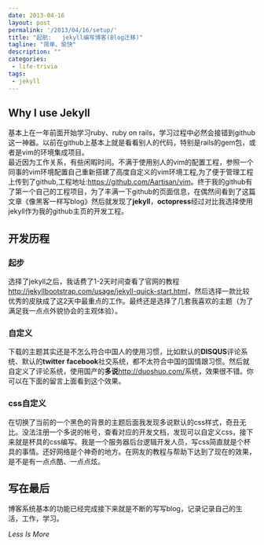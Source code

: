 ```yaml
---
date: 2013-04-16
layout: post
permalink: '/2013/04/16/setup/'
title: "起航:   jekyll编写博客(Blog迁移)"
tagline: "简单、愉快"
description: ""
categories:
 - life-trivia
tags:
 - jekyll
---
```


## Why I use Jekyll
基本上在一年前面开始学习ruby、ruby on rails，学习过程中必然会接错到github这一神器。以前在github上基本上就是看看别人的代码，特别是rails的gem包，或者是vim的环境集成项目。  
最近因为工作关系，有些闲暇时间。不满于使用别人的vim的配置工程，参照一个同事的vim环境配置自己重新搭建了高度自定义的vim环境工程,为了便于管理工程上传到了github,工程地址:<https://github.com/Aartisan/vim>。终于我的github有了第一个自己的工程项目，为了丰满一下github的页面信息，在偶然间看到了这篇文章《像黑客一样写blog》然后就发现了**jekyll**，**octopress**经过对比我选择使用jekyll作为我的github主页的开发工程。
## 开发历程
### 起步
选择了jekyll之后，我话费了1-2天时间查看了官网的教程<http://jekyllbootstrap.com/usage/jekyll-quick-start.html>，然后选择一款比较优秀的皮肤成了这2天中最重点的工作。最终还是选择了几套我喜欢的主题（为了满足我一点点外貌协会的主观体验）。
### 自定义
下载的主题其实还是不怎么符合中国人的使用习惯，比如默认的**DISQUS**评论系统、默认的**twitter** **facebook**社交系统，都不太符合中国的国情跟习惯。然后就自定义了评论系统，使用国产的**多说**<http://duoshuo.com/>系统，效果很不错。你可以在下面的留言上面看到这个效果。
### css自定义
在切换了当前的一个黑色的背景的主题后面我发现多说默认的css样式，奇丑无比。没法注册一个多说的帐号，查看对应的开发文档，发现可以自定义css，接下来就是杯具的css编写。我是一个服务器后台逻辑开发人员，写css简直就是个杯具的事情。还好网络是个神奇的地方。在网友的教程与帮助下达到了现在的效果，是不是有一点点酷、一点点炫。
## 写在最后
博客系统基本的功能已经完成接下来就是不断的写写blog，记录记录自己的生活，工作，学习。  

*Less Is More*
